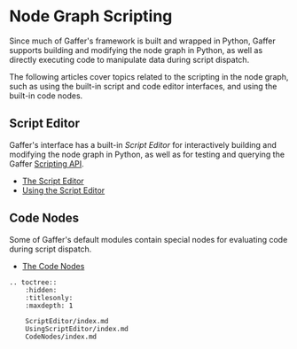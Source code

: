 # Node Graph Scripting #

Since much of Gaffer's framework is built and wrapped in Python, Gaffer supports building and modifying the node graph in Python, as well as directly executing code to manipulate data during script dispatch.

The following articles cover topics related to the scripting in the node graph, such as using the built-in script and code editor interfaces, and using the built-in code nodes.


## Script Editor ##

Gaffer's interface has a built-in _Script Editor_ for interactively building and modifying the node graph in Python, as well as for testing and querying the Gaffer [Scripting API](../ScriptingAPI/index.md).

- [The Script Editor](ScriptEditor/index.md)
- [Using the Script Editor](UsingScriptEditor/index.md)


## Code Nodes ##

Some of Gaffer's default modules contain special nodes for evaluating code during script dispatch.

- [The Code Nodes](CodeNodes/index.md)


<!-- TOC -->

```eval_rst
.. toctree::
    :hidden:
    :titlesonly:
    :maxdepth: 1

    ScriptEditor/index.md
    UsingScriptEditor/index.md
    CodeNodes/index.md
```
